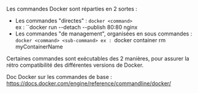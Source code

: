 
Les commandes Docker sont réparties en 2 sortes : 
- Les commandes "directes" : ``docker <command> ``  
	 ex : ``docker run --detach --publish 80:80 nginx
- Les commandes "de management", organisées en sous commandes : ``docker <command> <sub-command>
	ex : ``docker container rm myContainerName

Certaines commandes sont exécutables des 2 manières, pour assurer la rétro compatibilité des différentes versions de Docker.

Doc Docker sur les commandes de base : 
https://docs.docker.com/engine/reference/commandline/docker/